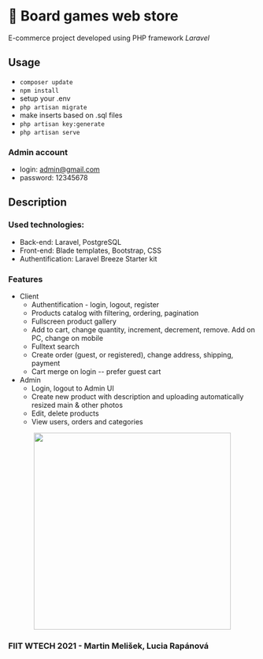 # 🎲 Board games web store
E-commerce project developed using PHP framework _Laravel_

## Usage
- ```composer update```
- ```npm install```
- setup your .env
- ```php artisan migrate```
- make inserts based on .sql files
- ```php artisan key:generate```
- ```php artisan serve```

### Admin account
- login: admin@gmail.com
- password: 12345678

## Description
### Used technologies:
  - Back-end: Laravel, PostgreSQL
  - Front-end: Blade templates, Bootstrap, CSS
  - Authentification: Laravel Breeze Starter kit

### Features
- Client
  - Authentification - login, logout, register
  - Products catalog with filtering, ordering, pagination
  - Fullscreen product gallery
  - Add to cart, change quantity, increment, decrement, remove. Add on PC, change on mobile
  - Fulltext search
  - Create order (guest, or registered), change address, shipping, payment
  - Cart merge on login -- prefer guest cart
- Admin
  - Login, logout to Admin UI
  - Create new product with description and uploading automatically resized main & other photos
  - Edit, delete products
  - View users, orders and categories

<p align="center"><a href="https://laravel.com" target="_blank"><img src="https://raw.githubusercontent.com/laravel/art/master/logo-lockup/5%20SVG/2%20CMYK/1%20Full%20Color/laravel-logolockup-cmyk-red.svg" width="400"></a></p>

### FIIT WTECH 2021 - Martin Melišek, Lucia Rapánová  

